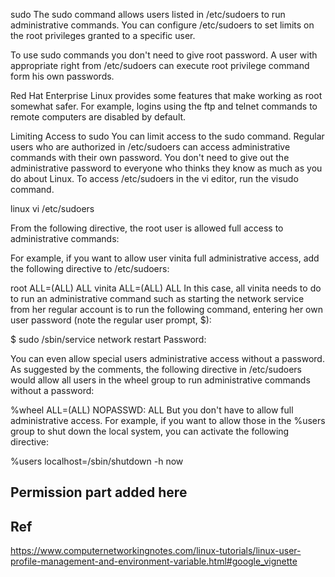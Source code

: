 sudo
The sudo command allows users listed in /etc/sudoers to run administrative commands. You can configure /etc/sudoers to set limits on the root privileges granted to a specific user.

To use sudo commands you don't need to give root password. A user with appropriate right from /etc/sudoers can execute root privilege command form his own passwords.

Red Hat Enterprise Linux provides some features that make working as root somewhat safer. For example, logins using the ftp and telnet commands to remote computers are disabled by default.

Limiting Access to sudo
You can limit access to the sudo command. Regular users who are authorized in /etc/sudoers can access administrative commands with their own password. You don't need to give out the administrative password to everyone who thinks they know as much as you do about Linux. To access /etc/sudoers in the vi editor, run the visudo command.

linux vi /etc/sudoers

From the following directive, the root user is allowed full access to administrative commands:


For example, if you want to allow user vinita full administrative access, add the following directive to /etc/sudoers:

 root ALL=(ALL) ALL vinita ALL=(ALL) ALL 
In this case, all vinita needs to do to run an administrative command such as starting the network service from her regular account is to run the following command, entering her own user password (note the regular user prompt, $):

 $ sudo /sbin/service network restart Password: 


You can even allow special users administrative access without a password. As suggested by the comments, the following directive in /etc/sudoers would allow all users in the wheel group to run administrative commands without a password:

 %wheel ALL=(ALL) NOPASSWD: ALL 
But you don't have to allow full administrative access. For example, if you want to allow those in the %users group to shut down the local system, you can activate the following directive:

 %users localhost=/sbin/shutdown -h now 

 ## Permission part added here

 
 ## Ref

 https://www.computernetworkingnotes.com/linux-tutorials/linux-user-profile-management-and-environment-variable.html#google_vignette